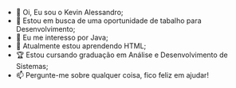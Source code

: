 - 👋 Oi, Eu sou o Kevin Alessandro;
- 💼 Estou em busca de uma oportunidade de tabalho para Desenvolvimento;
- 👀 Eu me interesso por Java;
- 🌱 Atualmente estou aprendendo HTML;
- 🏆 Estou cursando graduação em Análise e Desenvolvimento de Sistemas;
- 📫 Pergunte-me sobre qualquer coisa, fico feliz em ajudar!
